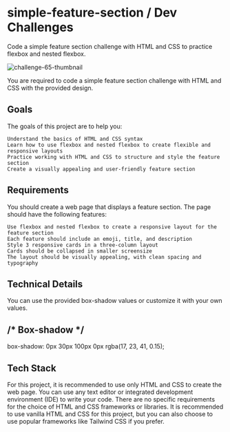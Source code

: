 # simple-feature-section / Dev Challenges

Code a simple feature section challenge with HTML and CSS to practice flexbox and nested flexbox.

![challenge-65-thumbnail](https://github.com/user-attachments/assets/dcb5e1dd-297c-4927-89eb-703636bf2cb2)

You are required to code a simple feature section challenge with HTML and CSS with the provided design.

## Goals

The goals of this project are to help you:

    Understand the basics of HTML and CSS syntax
    Learn how to use flexbox and nested flexbox to create flexible and responsive layouts
    Practice working with HTML and CSS to structure and style the feature section
    Create a visually appealing and user-friendly feature section

## Requirements

You should create a web page that displays a feature section. The page should have the following features:

    Use flexbox and nested flexbox to create a responsive layout for the feature section
    Each feature should include an emoji, title, and description
    Style 3 responsive cards in a three-column layout
    Cards should be collapsed in smaller screensize
    The layout should be visually appealing, with clean spacing and typography

## Technical Details

You can use the provided box-shadow values or customize it with your own values.

## /* Box-shadow */
box-shadow: 0px 30px 100px 0px rgba(17, 23, 41, 0.15);

## Tech Stack

For this project, it is recommended to use only HTML and CSS to create the web page. You can use any text editor or integrated development environment (IDE) to write your code. There are no specific requirements for the choice of HTML and CSS frameworks or libraries. It is recommended to use vanilla HTML and CSS for this project, but you can also choose to use popular frameworks like Tailwind CSS if you prefer.
